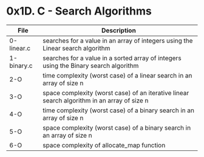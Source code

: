 # 0x1D. C - Search Algorithms

File | Description
--- | ---
0-linear.c | searches for a value in an array of integers using the Linear search algorithm
1-binary.c | searches for a value in a sorted array of integers using the Binary search algorithm
2-O | time complexity (worst case) of a linear search in an array of size n
3-O | space complexity (worst case) of an iterative linear search algorithm in an array of size n
4-O | time complexity (worst case) of a binary search in an array of size n
5-O | space complexity (worst case) of a binary search in an array of size n
6-O | space complexity of allocate_map function